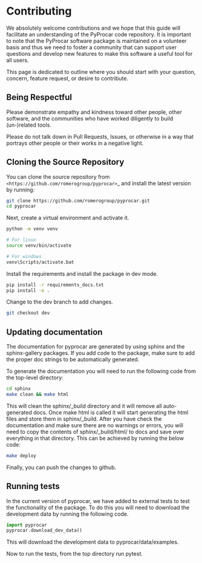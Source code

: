 Contributing
============

We absolutely welcome contributions and we hope that this guide will
facilitate an understanding of the PyProcar code repository. It is
important to note that the PyProcar software package is maintained on a
volunteer basis and thus we need to foster a community that can support
user questions and develop new features to make this software a useful
tool for all users.

This page is dedicated to outline where you should start with your
question, concern, feature request, or desire to contribute.

Being Respectful
----------------

Please demonstrate empathy and kindness toward other people, other software,
and the communities who have worked diligently to build (un-)related tools.

Please do not talk down in Pull Requests, Issues, or otherwise in a way that
portrays other people or their works in a negative light.

Cloning the Source Repository
-----------------------------

You can clone the source repository from
`<https://github.com/romerogroup/pyprocar>`_ and install the latest version by
running:

```bash
git clone https://github.com/romerogroup/pyprocar.git
cd pyprocar
```

Next, create a virtual environment and activate it.

```bash
python -m venv venv
```

```bash
# For linux
source venv/bin/activate

# For windows
venv\Scripts/activate.bat
```

Install the requirements and install the package in dev mode.

```bash
pip install -r requirements_docs.txt
pip install -e .
```

Change to the dev branch to add changes.

```bash
git checkout dev
```

Updating documentation
----------------------

The documentation for pyprocar are generated by using sphinx and the sphinx-gallery packages.
If you add code to the package, make sure to add the proper doc strings to be automatically generated.

To generate the documentation you will need to run the following code from the top-level directory:

```bash
cd sphinx
make clean && make html
```

This will clean the sphinx/_build directory and it will remove all auto-generated docs.
Once make html is called it will start generating the html files and store them in sphinx/_build.
After you have check the documentation and make sure there are no warnings or errors,
you will need to copy the contents of sphinx/_build/html/ to docs and save over
everything in that directory. This can be achieved by running the below code:

```bash
make deploy
```

Finally, you can push the changes to github.

Running tests
-------------

In the current version of pyprocar, we have added to external tests to test the functionality of the package.
To do this you will need to download the development data by running the following code.

```python
import pyprocar
pyprocar.download_dev_data()
```

This will download the development data to pyprocar/data/examples.

Now to run the tests, from the top directory run pytest.

